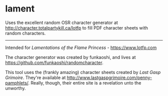 # lament
Uses the excellent random OSR character generator at http://character.totalpartykill.ca/lotfp to fill PDF character sheets with random characters.

***
Intended for *Lamentations of the Flame Princess* - https://www.lotfp.com

The character generator was created by funkaoshi, and lives at https://github.com/funkaoshi/randomcharacter.

This tool uses the (frankly amazing) character sheets created by *Last Gasp Grimoire*. They're available at
http://www.lastgaspgrimoire.com/penny-pamphlets/. Really, though, their entire site is a revelation unto 
the unworthy.

